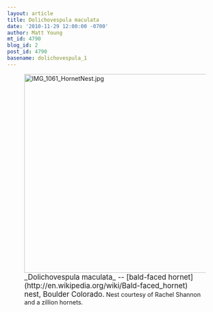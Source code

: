 ```yaml
---
layout: article
title: Dolichovespula maculata
date: '2010-11-29 12:00:00 -0700'
author: Matt Young
mt_id: 4790
blog_id: 2
post_id: 4790
basename: dolichovespula_1
---
```

<figure>
<img src="http://pandasthumb.org/archives/2010/11/14/IMG_1061_HornetNest.jpg" alt="IMG_1061_HornetNest.jpg" width="600" height="464" />
<figcaption markdown="span">
<big>_Dolichovespula maculata_ -- [bald-faced hornet](http://en.wikipedia.org/wiki/Bald-faced_hornet) nest, Boulder Colorado.</big> Nest courtesy of Rachel Shannon and a zillion hornets.

</figcaption>
</figure>
